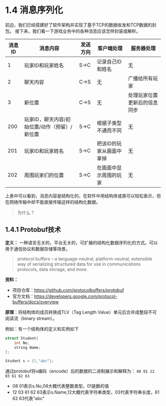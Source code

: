 # 1.4 消息序列化

前边，我们已经搭建好了软件架构并实现了基于TCP的数据收发和TCP数据的封包。
接下来，我们看一下游戏业务中的各种消息应该怎样封装或解析。

消息ID|消息内容|发送方向|客户端处理|服务器处理
-|-|-|-|-
1|玩家ID和玩家姓名|S->C|记录自己ID和姓名|无
2|聊天内容|C->S|无|广播给所有玩家
3|新位置|C->S|无|处理玩家位置更新后的信息同步
200|玩家ID，聊天内容/初始位置/动作（预留）/新位置|S->C|根据子类型不通而不同|无
201|玩家ID和玩家姓名|S->C|把该ID的玩家从画面中拿掉|无
202|周围玩家们的位置|S->C|在画面中显示周围的玩家|无

上表中可以看到，消息内容是结构化的，在软件中用结构体或类可以轻松表示，但在网络传输中却不能直接传输这样的结构化数据。

> 为什么？

## 1.4.1 Protobuf技术

**定义：** 一种语言无关的，平台无关的，可扩展的结构化数据序列化的方式。可以用于通信协议和数据存储等场景。

> protocol buffers – a language-neutral, platform-neutral, extensible way of serializing structured data for use in communications protocols, data storage, and more.

**资料：**
+ 项目仓库：https://github.com/protocolbuffers/protobuf
+ 官方文档：https://developers.google.com/protocol-buffers/docs/overview

**原理**：将结构体的成员转换成TLV（Tag Length Value）单元后合并成整段不可阅读流（binary stream）。

例如：有一个结构体的定义和实例如下

```cpp
struct Student{
    int No;
    string Name;
};

Student s = {1,"abc"};
```

通过protobuf将s编码（encode）后的数据的二进制展示和解释为：
`08 01 12 03 61 62 63`

+ 08 01表示s.No,08大概代表整数类型，01是数的值
+ 12 03 61 62 63表示s.Name,12大概代表字符串类型，03代表字符串长度，61 62 63代表"abc"


